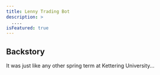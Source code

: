 ```yaml
---
title: Lenny Trading Bot
description: >
  ....
isFeatured: true
---
```


## Backstory
It was just like any other spring term at Kettering University...
